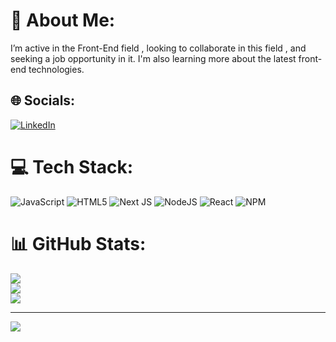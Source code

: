 # 💫 About Me:
I’m active in the Front-End field , looking to collaborate in this field , and seeking a job opportunity in it. I'm also learning more about the latest front-end technologies.


## 🌐 Socials:
[![LinkedIn](https://img.shields.io/badge/LinkedIn-%230077B5.svg?logo=linkedin&logoColor=white)](https://linkedin.com/in/https://www.linkedin.com/in/sevda-mehdizadeh-89a2572bb/) 

# 💻 Tech Stack:
![JavaScript](https://img.shields.io/badge/javascript-%23323330.svg?style=for-the-badge&logo=javascript&logoColor=%23F7DF1E) ![HTML5](https://img.shields.io/badge/html5-%23E34F26.svg?style=for-the-badge&logo=html5&logoColor=white) ![Next JS](https://img.shields.io/badge/Next-black?style=for-the-badge&logo=next.js&logoColor=white) ![NodeJS](https://img.shields.io/badge/node.js-6DA55F?style=for-the-badge&logo=node.js&logoColor=white) ![React](https://img.shields.io/badge/react-%2320232a.svg?style=for-the-badge&logo=react&logoColor=%2361DAFB) ![NPM](https://img.shields.io/badge/NPM-%23CB3837.svg?style=for-the-badge&logo=npm&logoColor=white)
# 📊 GitHub Stats:
![](https://github-readme-stats.vercel.app/api?username=SMJVIKING.ir&theme=dark&hide_border=false&include_all_commits=false&count_private=false)<br/>
![](https://github-readme-streak-stats.herokuapp.com/?user=SMJVIKING.ir&theme=dark&hide_border=false)<br/>
![](https://github-readme-stats.vercel.app/api/top-langs/?username=SMJVIKING.ir&theme=dark&hide_border=false&include_all_commits=false&count_private=false&layout=compact)

---
[![](https://visitcount.itsvg.in/api?id=SMJVIKING.ir&icon=0&color=0)](https://visitcount.itsvg.in)

<!-- Proudly created with GPRM ( https://gprm.itsvg.in ) -->

